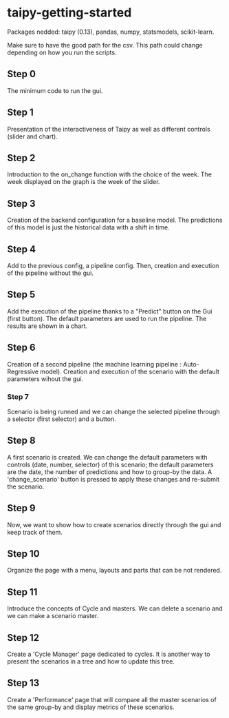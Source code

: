 # taipy-getting-started
Packages nedded: taipy (0.13), pandas, numpy, statsmodels, scikit-learn.

Make sure to have the good path for the csv. This path could change depending on how you run the scripts.

## Step 0

The minimum code to run the gui.

## Step 1

Presentation of the interactiveness of Taipy as well as different controls (slider and chart).

## Step 2

Introduction to the on_change function with the choice of the week. The week displayed on the graph is the week of the slider.

## Step 3

Creation of the backend configuration for a baseline model. The predictions of this model is just the historical data with a shift in time.

## Step 4


Add to the previous config, a pipeline config. Then, creation and execution of the pipeline without the gui. 

## Step 5

Add the execution of the pipeline thanks to a "Predict" button on the Gui (first button). The default parameters are used to run the pipeline. The results are shown in a chart.

## Step 6

Creation of a second pipeline (the machine learning pipeline : Auto-Regressive model). Creation and execution of the scenario with the default parameters wihout the gui.

### Step 7

Scenario is being runned and we can change the selected pipeline through a selector (first selector) and a button.

## Step 8

A first scenario is created. We can change the default parameters with controls (date, number, selector) of this scenario; the default parameters are the date, the number of predictions and how to group-by the data. A 'change_scenario' button is pressed to apply these changes and re-submit the scenario.

## Step 9

Now, we want to show how to create scenarios directly through the gui and keep track of them.

## Step 10

Organize the page with a menu, layouts and parts that can be not rendered.

## Step 11

Introduce the concepts of Cycle and masters. We can delete a scenario and we can make a scenario master.

## Step 12

Create a 'Cycle Manager' page dedicated to cycles. It is another way to present the scenarios in a tree and how to update this tree.

## Step 13

Create a 'Performance' page that will compare all the master scenarios of the same group-by and display metrics of these scenarios.
